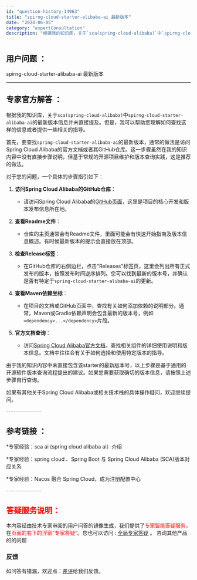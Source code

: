 ```yaml
---
id: "question-history-14963"
title: "spirng-cloud-starter-alibaba-ai 最新版本"
date: "2024-06-05"
category: "expertConsultation"
description: "根据我的知识库，关于`sca(spring-cloud-alibaba)`中`spirng-cloud-starter-alibaba-ai`的最新版本信息并未直接提及。但是，我可以帮助您理解如何查找这样的信息或者提供一些相关的指导。首先，要查找`spring-cloud-starter-aliba"
---
```


## 用户问题 ： 
 spirng-cloud-starter-alibaba-ai 最新版本  

---------------
## 专家官方解答 ：

根据我的知识库，关于`sca(spring-cloud-alibaba)`中`spirng-cloud-starter-alibaba-ai`的最新版本信息并未直接提及。但是，我可以帮助您理解如何查找这样的信息或者提供一些相关的指导。

首先，要查找`spring-cloud-starter-alibaba-ai`的最新版本，通常的做法是访问Spring Cloud Alibaba的官方文档或者其GitHub仓库。这一步骤虽然在我的知识内容中没有直接步骤说明，但基于常规的开源项目维护和版本查询实践，这是推荐的做法。

对于您的问题，一个具体的步骤指引如下：

1. **访问Spring Cloud Alibaba的GitHub仓库**：
   - 请访问Spring Cloud Alibaba的[GitHub页面](https://github.com/alibaba/spring-cloud-alibaba)，这里是项目的核心开发和版本发布信息所在地。

2. **查看Readme文件**：
   - 仓库的主页通常会有Readme文件，里面可能会有快速开始指南及版本信息概述。有时候最新版本的提示会直接放在顶部。

3. **检查Release标签**：
   - 在GitHub仓库的右侧边栏，点击"Releases"标签页，这里会列出所有正式发布的版本，按照发布时间逆序排列。您可以找到最新的版本号，并确认是否有特定于`spring-cloud-starter-alibaba-ai`的更新。

4. **查看Maven依赖坐标**：
   - 在项目的文档或GitHub页面中，查找有关如何添加依赖的说明部分。通常，Maven或Gradle依赖声明会包含最新的版本号，例如`<dependency>...</dependency>`片段。

5. **官方文档查询**：
   - 访问[Spring Cloud Alibaba官方文档](https://sca.aliyun.com/docs/2023/overview/)，查找相关组件的详细使用说明和版本信息。文档中往往会有关于如何选择和使用特定版本的指导。

由于我的知识内容中未直接包含该starter的最新版本号，以上步骤是基于通用的开源软件版本查询流程提出的建议。如果您需要获取确切的版本信息，请按照上述步骤自行查询。

如果有其他关于Spring Cloud Alibaba或相关技术栈的具体操作疑问，欢迎继续提问。


<font color="#949494">---------------</font> 


## 参考链接 ：

*专家经验：sca ai (spring cloud alibaba ai）介绍 
 
 *专家经验：spring cloud 、Spring Boot 与 Spring Cloud Alibaba (SCA)版本对应关系 
 
 *专家经验：Nacos 融合 Spring Cloud，成为注册配置中心 


 <font color="#949494">---------------</font> 
 


## <font color="#FF0000">答疑服务说明：</font> 

本内容经由技术专家审阅的用户问答的镜像生成，我们提供了<font color="#FF0000">专家智能答疑服务</font>，在<font color="#FF0000">页面的右下的浮窗”专家答疑“</font>。您也可以访问 : [全局专家答疑](https://answer.opensource.alibaba.com/docs/intro) 。 咨询其他产品的的问题

### 反馈
如问答有错漏，欢迎点：[差评](https://ai.nacos.io/user/feedbackByEnhancerGradePOJOID?enhancerGradePOJOId=15074)给我们反馈。
